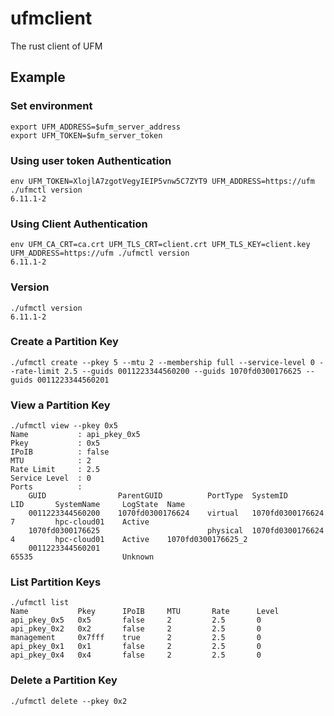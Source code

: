 # ufmclient
The rust client of UFM

## Example
### Set environment
```
export UFM_ADDRESS=$ufm_server_address
export UFM_TOKEN=$ufm_server_token
```
### Using user token Authentication
```
env UFM_TOKEN=XlojlA7zgotVegyIEIP5vnw5C7ZYT9 UFM_ADDRESS=https://ufm ./ufmctl version
6.11.1-2
```
### Using Client Authentication
```
env UFM_CA_CRT=ca.crt UFM_TLS_CRT=client.crt UFM_TLS_KEY=client.key UFM_ADDRESS=https://ufm ./ufmctl version
6.11.1-2
```
### Version
```
./ufmctl version
6.11.1-2
```
### Create a Partition Key
```
./ufmctl create --pkey 5 --mtu 2 --membership full --service-level 0 --rate-limit 2.5 --guids 0011223344560200 --guids 1070fd0300176625 --guids 0011223344560201
```

### View a Partition Key
```
./ufmctl view --pkey 0x5
Name           : api_pkey_0x5
Pkey           : 0x5
IPoIB          : false
MTU            : 2
Rate Limit     : 2.5
Service Level  : 0
Ports          : 
    GUID                ParentGUID          PortType  SystemID            LID       SystemName     LogState  Name                
    0011223344560200    1070fd0300176624    virtual   1070fd0300176624    7         hpc-cloud01    Active                        
    1070fd0300176625                        physical  1070fd0300176624    4         hpc-cloud01    Active    1070fd0300176625_2  
    0011223344560201                                                      65535                    Unknown  

```

### List Partition Keys
```
./ufmctl list
Name           Pkey      IPoIB     MTU       Rate      Level     
api_pkey_0x5   0x5       false     2         2.5       0         
api_pkey_0x2   0x2       false     2         2.5       0         
management     0x7fff    true      2         2.5       0         
api_pkey_0x1   0x1       false     2         2.5       0         
api_pkey_0x4   0x4       false     2         2.5       0  
```

### Delete a Partition Key
```
./ufmctl delete --pkey 0x2
```